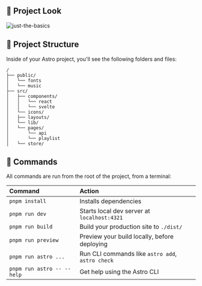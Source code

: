 ## 👀 Project Look

![just-the-basics](https://cdn.discordapp.com/attachments/477638761740501016/1238824163297202267/image.png?ex=6640b068&is=663f5ee8&hm=1b5fc9cabe04b13578018e04232cfaa4f5383b2e4d0b625d4113dcac80b04e6b&)

## 🚀 Project Structure

Inside of your Astro project, you'll see the following folders and files:

```text
/
├── public/
│   └── fonts
│   └── music
├── src/
│   ├── components/
│   │   └── react
│   │   └── svelte
│   └── icons/
│   ├── layouts/
│   └── lib/
│   └── pages/
│       └── api
│       └── playlist
│   └── store/
```

## 🧞 Commands

All commands are run from the root of the project, from a terminal:

| Command                   | Action                                           |
| :------------------------ | :----------------------------------------------- |
| `pnpm install`             | Installs dependencies                            |
| `pnpm run dev`             | Starts local dev server at `localhost:4321`      |
| `pnpm run build`           | Build your production site to `./dist/`          |
| `pnpm run preview`         | Preview your build locally, before deploying     |
| `pnpm run astro ...`       | Run CLI commands like `astro add`, `astro check` |
| `pnpm run astro -- --help` | Get help using the Astro CLI                     |

